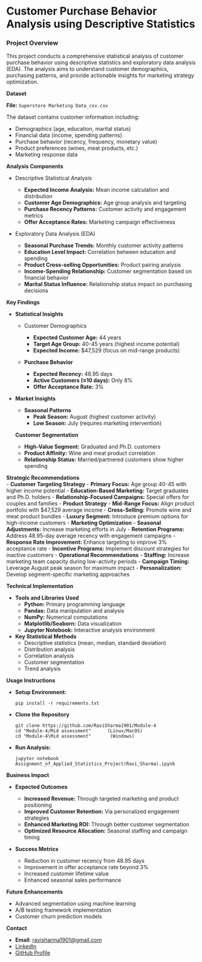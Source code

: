 # Customer Purchase Behavior Analysis using Descriptive Statistics

### Project Overview

This project conducts a comprehensive statistical analysis of customer purchase behavior using descriptive statistics and exploratory data analysis (EDA). The analysis aims to understand customer demographics, purchasing patterns, and provide actionable insights for marketing strategy optimization.

__Dataset__

**File:** `Superstore Marketing Data_csv.csv`

The dataset contains customer information including:
- Demographics (age, education, marital status)
- Financial data (income, spending patterns)
- Purchase behavior (recency, frequency, monetary value)
- Product preferences (wines, meat products, etc.)
- Marketing response data

__Analysis Components__
- Descriptive Statistical Analysis
   - **Expected Income Analysis:** Mean income calculation and distribution
   - **Customer Age Demographics:** Age group analysis and targeting
   - **Purchase Recency Patterns:** Customer activity and engagement metrics
   - **Offer Acceptance Rates:** Marketing campaign effectiveness

- Exploratory Data Analysis (EDA)
   - **Seasonal Purchase Trends:** Monthly customer activity patterns
   - **Education Level Impact:** Correlation between education and spending
   - **Product Cross-selling Opportunities:** Product pairing analysis
   - **Income-Spending Relationship:** Customer segmentation based on financial behavior
   - **Marital Status Influence:** Relationship status impact on purchasing decisions

__Key Findings__       
   - __Statistical Insights__         
      - Customer Demographics
         - **Expected Customer Age:** 44 years
         - **Target Age Group:** 40-45 years (highest income potential)
         - **Expected Income:** $47,529 (focus on mid-range products)
      
      - __Purchase Behavior__
         - **Expected Recency:** 48.95 days
         - **Active Customers (≤10 days):** Only 8%
         - **Offer Acceptance Rate:** 3%
   
   - __Market Insights__      
      - __Seasonal Patterns__
         - **Peak Season:** August (highest customer activity)
         - **Low Season:** July (requires marketing intervention)
   
      __Customer Segmentation__
      - **High-Value Segment:** Graduated and Ph.D. customers
      - **Product Affinity:** Wine and meat product correlation
      - **Relationship Status:** Married/partnered customers show higher spending
   
   __Strategic Recommendations__      
      - __Customer Targeting Strategy__
         - **Primary Focus:** Age group 40-45 with higher income potential
         - **Education-Based Marketing:** Target graduates and Ph.D. holders
         - **Relationship-Focused Campaigns:** Special offers for couples and families
      - __Product Strategy__
         - **Mid-Range Focus:** Align product portfolio with $47,529 average income
         - **Cross-Selling:** Promote wine and meat product bundles
         - **Luxury Segment:** Introduce premium options for high-income customers
      - __Marketing Optimization__
         - **Seasonal Adjustments:** Increase marketing efforts in July
         - **Retention Programs:** Address 48.95-day average recency with engagement campaigns
         - **Response Rate Improvement:** Enhance targeting to improve 3% acceptance rate
         - **Incentive Programs:** Implement discount strategies for inactive customers
      - __Operational Recommendations__
         - **Staffing:** Increase marketing team capacity during low-activity periods
         - **Campaign Timing:** Leverage August peak season for maximum impact
         - **Personalization:** Develop segment-specific marketing approaches

__Technical Implementation__
   - __Tools and Libraries Used__
      - **Python:** Primary programming language
      - **Pandas:** Data manipulation and analysis
      - **NumPy:** Numerical computations
      - **Matplotlib/Seaborn:** Data visualization
      - **Jupyter Notebook:** Interactive analysis environment
   - __Key Statistical Methods__
      - Descriptive statistics (mean, median, standard deviation)
      - Distribution analysis
      - Correlation analysis
      - Customer segmentation
      - Trend analysis

__Usage Instructions__
   - **Setup Environment:**
      
         pip install -r requirements.txt
     
   - __Clone the Repository__

         git clone https://github.com/RaviSharma1901/Module-4
         cd "Module-4/Mid assessment"      (Linux/MacOS)
         cd "Module-4\Mid assessment"       (Windows)
   
   - **Run Analysis:**
     
         jupyter notebook Assignment_of_Applied_Statistics_Project(Ravi_Sharma).ipynb

__Business Impact__
- __Expected Outcomes__
   - **Increased Revenue:** Through targeted marketing and product positioning
   - **Improved Customer Retention:** Via personalized engagement strategies
   - **Enhanced Marketing ROI:** Through better customer segmentation
   - **Optimized Resource Allocation:** Seasonal staffing and campaign timing

- __Success Metrics__
   - Reduction in customer recency from 48.95 days
   - Improvement in offer acceptance rate beyond 3%
   - Increased customer lifetime value
   - Enhanced seasonal sales performance

__Future Enhancements__
- Advanced segmentation using machine learning
- A/B testing framework implementation
- Customer churn prediction models

__Contact__ 
* **Email**: [ravisharma1901@gmail.com](mailto:ravisharma1901@gmail.com)
* [LinkedIn](https://www.linkedin.com/in/ravi-sharma-ab8ba17a/)  
* [GitHub Profile](https://github.com/RaviSharma1901)


